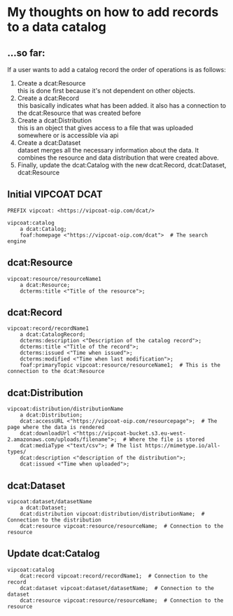 # My thoughts on how to add records to a data catalog

## ...so far:

If a user wants to add a catalog record the order of operations is as follows:

1. Create a dcat:Resource\
   this is done first because it's not dependent on other objects.
2. Create a dcat:Record\
   this basically indicates what has been added. it also has a connection to the dcat:Resource that was created before
3. Create a dcat:Distribution\
   this is an object that gives access to a file that was uploaded somewhere or is accessible via api
4. Create a dcat:Dataset\
   dataset merges all the necessary information about the data. It combines the resource and data distribution that were created above.
5. Finally, update the dcat:Catalog with the new dcat:Record, dcat:Dataset, dcat:Resource

## Initial VIPCOAT DCAT

```
PREFIX vipcoat: <https://vipcoat-oip.com/dcat/>

vipcoat:catalog 
    a dcat:Catalog;
    foaf:homepage <"https://vipcoat-oip.com/dcat">  # The search engine
```

## dcat:Resource
```
vipcoat:resource/resourceName1
    a dcat:Resource;
    dcterms:title <"Title of the resource">;
```
## dcat:Record
```
vipcoat:record/recordName1
    a dcat:CatalogRecord;
    dcterms:description <"Description of the catalog record">;
    dcterms:title <"Title of the record">;
    dcterms:issued <"Time when issued">;
    dcterms:modified <"Time when last modification">;
    foaf:primaryTopic vipcoat:resource/resourceName1;  # This is the connection to the dcat:Resource
```
## dcat:Distribution
```
vipcoat:distribution/distributionName
    a dcat:Distribution;
    dcat:accessURL <"https://vipcoat-oip.com/resourcepage">;  # The page where the data is rendered
    dcat:downloadUrl <"https://vipcoat-bucket.s3.eu-west-2.amazonaws.com/uploads/filename">;  # Where the file is stored
    dcat:mediaType <"text/csv">; # The list https://mimetype.io/all-types/
    dcat:description <"description of the distribution">;
    dcat:issued <"Time when uploaded">;
```

## dcat:Dataset
```
vipcoat:dataset/datasetName
    a dcat:Dataset;
    dcat:distribution vipcoat:distribution/distributionName;  # Connection to the distribution
    dcat:resource vipcoat:resource/resourceName;  # Connection to the resource
```

## Update dcat:Catalog
```
vipcoat:catalog
    dcat:record vipcoat:record/recordName1;  # Connection to the record
    dcat:dataset vipcoat:dataset/datasetName;  # Connection to the dataset
    dcat:resource vipcoat:resource/resourceName;  # Connection to the resource

```
